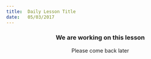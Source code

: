 ```yaml
---
title:  Daily Lesson Title
date:   05/03/2017
---
```


### <center>We are working on this lesson</center>
<center>Please come back later</center>